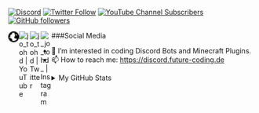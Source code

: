 [![Discord](https://discord.com/api/guilds/823501466169114624/embed.png)](https://discord.gg/zAHfZpxQ42) [![Twitter Follow](https://img.shields.io/twitter/follow/jo_tohd.svg?style=social)](https://twitter.com/jo_tohd) [![YouTube Channel Subscribers](https://img.shields.io/youtube/channel/subscribers/UCLikZfs-wfkX3kvxCbL41JA?style=social)](https://www.youtube.com/channel/UCLikZfs-wfkX3kvxCbL41JA) [![GitHub followers](https://img.shields.io/github/followers/jotohd?style=social)](https://github.com/Jotohd)

###Social Media
[<img align="left" alt="Jotohd" width="22px" src="https://raw.githubusercontent.com/iconic/open-iconic/master/svg/globe.svg" />][website]
[<img align="left" alt="jo_tohd | YouTube" width="22px" src="https://cdn.jsdelivr.net/npm/simple-icons@v3/icons/youtube.svg" />][youtube]
[<img align="left" alt="jo_tohd | Twitter" width="22px" src="https://cdn.jsdelivr.net/npm/simple-icons@v3/icons/twitter.svg" />][twitter]
[<img align="left" alt="_jo_tohd_ | Instagram" width="22px" src="https://cdn.jsdelivr.net/npm/simple-icons@v3/icons/instagram.svg" />][instagram]
- 👀 I’m interested in coding Discord Bots and Minecraft Plugins.
- 📫 How to reach me: https://discord.future-coding.de

<details>
  <summary>My GitHub Stats</summary>

  <img align="left" alt="Jotohd's GitHub Stats" src="https://github-readme-stats.vercel.app/api?username=Jotohd&show_icons=true&theme=tokyonight" />

  </details>

[website]: https://jotohd.de
[twitter]: https://twitter.com/jo_tohd
[youtube]: https://www.youtube.com/channel/UCLikZfs-wfkX3kvxCbL41JA
[instagram]: https://instagram.com/_jo_tohd_
[Click me!]: https://discord.gg/zAHfZpxQ42
<!---
Jotohd/Jotohd is a ✨ special ✨ repository because its `README.md` (this file) appears on your GitHub profile.
You can click the Preview link to take a look at your changes.
--->
